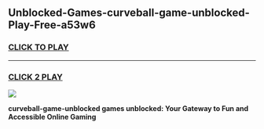 
## Unblocked-Games-curveball-game-unblocked-Play-Free-a53w6
<h3>
<a href="https://premium76.site?title=curveball-game-unblocked&ref=09A">CLICK TO PLAY</a></h3>
<hr>

<h3>
<a href="https://premium76.site?title=curveball-game-unblocked&ref=09A">CLICK 2 PLAY</a>
  
</h3>

<a href="https://premium76.site?title=curveball-game-unblocked&ref=09A"><img src="https://clearcache.store/games.png"></a>


**curveball-game-unblocked games unblocked: Your Gateway to Fun and Accessible Online Gaming**
